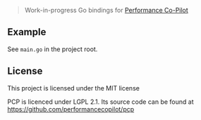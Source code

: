 > Work-in-progress Go bindings for [Performance Co-Pilot](http://pcp.io)

## Example
See `main.go` in the project root.

## License
This project is licensed under the MIT license

PCP is licenced under LGPL 2.1. Its source code can be found at https://github.com/performancecopilot/pcp